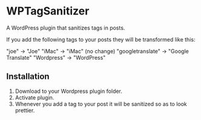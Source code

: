 # WPTagSanitizer

A WordPress plugin that sanitizes tags in posts.

If you add the following tags to your posts they will be transformed like this:

"joe" -> "Joe"
"iMac" -> "iMac" (no change)
"googletranslate" -> "Google Translate"
"Wordpress" -> "WordPress"

## Installation

1. Download to your Wordpress plugin folder.
2. Activate plugin.
3. Whenever you add a tag to your post it will be sanitized so as to look prettier.